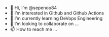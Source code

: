 - 👋 Hi, I’m @sepenoo84
- 👀 I’m interested in Github and Github Actions
- 🌱 I’m currently learning DeVops Engineering
- 💞️ I’m looking to collaborate on ...
- 📫 How to reach me ...

<!---
sepenoo84/sepenoo84 is a ✨ special ✨ repository because its `README.md` (this file) appears on your GitHub profile.
You can click the Preview link to take a look at your changes.
--->

